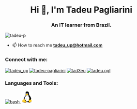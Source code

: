 <h1 align="center">Hi 👋, I'm Tadeu Pagliarini</h1>
<h3 align="center">An IT learner from Brazil.</h3>

<p align="left"> <img src="https://komarev.com/ghpvc/?username=tadeu-p&label=Profile%20views&color=0e75b6&style=flat" alt="tadeu-p" /> </p>

- 📫 How to reach me **tadeu_up@hotmail.com**

<h3 align="left">Connect with me:</h3>
<p align="left">
<a href="https://twitter.com/tadeu_up" target="blank"><img align="center" src="https://raw.githubusercontent.com/rahuldkjain/github-profile-readme-generator/master/src/images/icons/Social/twitter.svg" alt="tadeu_up" height="30" width="40" /></a>
<a href="https://linkedin.com/in/tadeu-pagliarini" target="blank"><img align="center" src="https://raw.githubusercontent.com/rahuldkjain/github-profile-readme-generator/master/src/images/icons/Social/linked-in-alt.svg" alt="tadeu-pagliarini" height="30" width="40" /></a>
<a href="https://fb.com/tad3eu" target="blank"><img align="center" src="https://raw.githubusercontent.com/rahuldkjain/github-profile-readme-generator/master/src/images/icons/Social/facebook.svg" alt="tad3eu" height="30" width="40" /></a>
<a href="https://instagram.com/tadeu.pgl" target="blank"><img align="center" src="https://raw.githubusercontent.com/rahuldkjain/github-profile-readme-generator/master/src/images/icons/Social/instagram.svg" alt="tadeu.pgl" height="30" width="40" /></a>
</p>

<h3 align="left">Languages and Tools:</h3>
<p align="left"> <a href="https://www.gnu.org/software/bash/" target="_blank" rel="noreferrer"> <img src="https://www.vectorlogo.zone/logos/gnu_bash/gnu_bash-icon.svg" alt="bash" width="40" height="40"/> </a> <a href="https://www.linux.org/" target="_blank" rel="noreferrer"> <img src="https://raw.githubusercontent.com/devicons/devicon/master/icons/linux/linux-original.svg" alt="linux" width="40" height="40"/> </a> </p>
<!---
tadeu-p/tadeu-p is a ✨ special ✨ repository because its `README.md` (this file) appears on your GitHub profile.
You can click the Preview link to take a look at your changes.
--->

